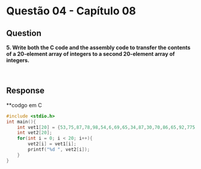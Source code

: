 # Questão 04 - Capítulo 08

## Question

**<p>5. Write both the C code and the assembly code to transfer the contents of a
20-element array of integers to a second 20-element array of integers.</p>**
</br>


## Response

**codgo em C
```c
#include <stdio.h>
int main(){
    int vet1[20] = {53,75,87,78,98,54,6,69,65,34,87,30,70,86,65,92,775,745,89,52};
    int vet2[20];
    for(int i = 0; i < 20; i++){
        vet2[i] = vet1[i];
        printf("%d ", vet2[i]);
    }
}
```
